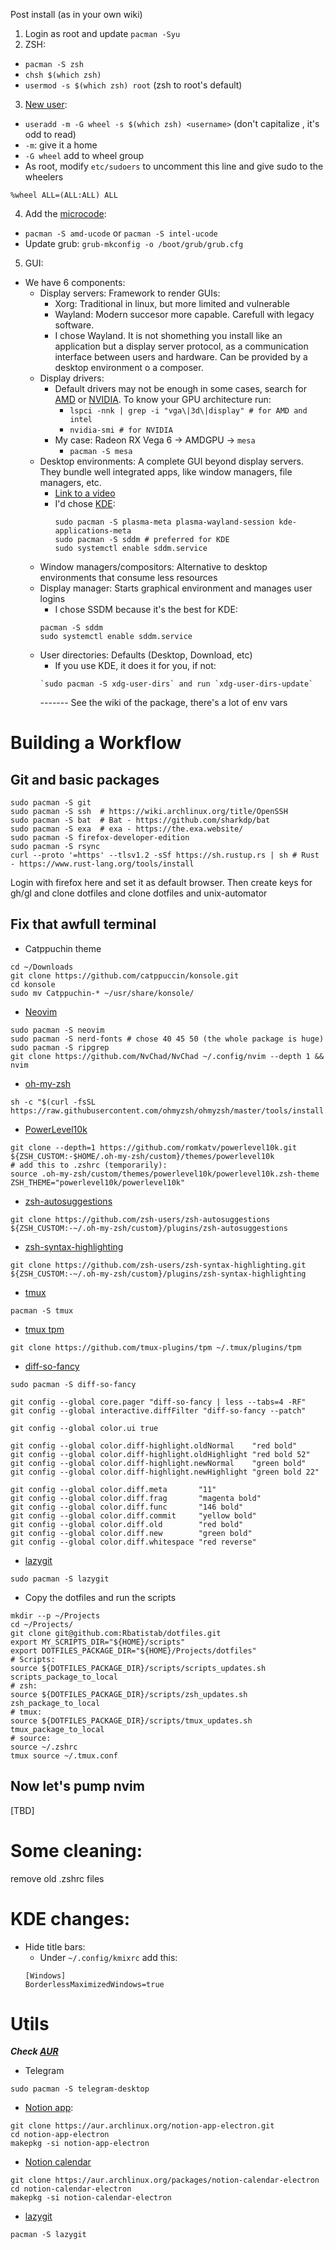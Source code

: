 Post install (as in your own wiki)

1. Login as root and update `pacman -Syu`
2. ZSH:
  - `pacman -S zsh`
  - `chsh $(which zsh)`
  - `usermod -s $(which zsh) root` (zsh to root's default)
3. [New user]():
  - `useradd -m -G wheel -s $(which zsh) <username>` (don't capitalize <username>, it's odd to read)
  - `-m`: give it a home
  - `-G wheel` add to wheel group
  - As root, modify `etc/sudoers` to uncomment this line and give sudo to the wheelers
  ```
  %wheel ALL=(ALL:ALL) ALL
  ```
4. Add the [microcode]():
  - `pacman -S amd-ucode` or `pacman -S intel-ucode`
  - Update grub: `grub-mkconfig -o /boot/grub/grub.cfg`
5. GUI:
  - We have 6 components:
    - Display servers: Framework to render GUIs:
      - Xorg: Traditional in linux, but more limited and vulnerable
      - Wayland: Modern succesor more capable. Carefull with legacy software. 
      - I chose Wayland. It is not shomething you install like an application but a display server protocol, as a communication interface between users and hardware. Can be provided by a desktop environment o a composer.
    - Display drivers:
      - Default drivers may not be enough in some cases, search for [AMD]() or [NVIDIA](). To know your GPU architecture run:
        - `lspci -nnk | grep -i "vga\|3d\|display" # for AMD and intel`
        - `nvidia-smi # for NVIDIA`
      - My case: Radeon RX Vega 6 -> AMDGPU -> `mesa`
        - `pacman -S mesa`
    - Desktop environments: A complete GUI beyond display servers. They bundle well integrated apps, like window managers, file managers, etc. 
      - [Link to a video]()
      - I'd chose [KDE]():
        ```
        sudo pacman -S plasma-meta plasma-wayland-session kde-applications-meta
        sudo pacman -S sddm # preferred for KDE
        sudo systemctl enable sddm.service
        ```
    - Window managers/compositors: Alternative to desktop environments that consume less resources
    - Display manager: Starts graphical environment and manages user logins
      - I chose SSDM because it's the best for KDE:
      ```
      pacman -S sddm
      sudo systemctl enable sddm.service
      ```
    - User directories: Defaults (Desktop, Download, etc)
      - If you use KDE, it does it for you, if not:
      ```
      `sudo pacman -S xdg-user-dirs` and run `xdg-user-dirs-update`
      ```
      ------- See the wiki of the package, there's a lot of env vars

# Building a Workflow

## Git and basic packages

```
sudo pacman -S git
sudo pacman -S ssh  # https://wiki.archlinux.org/title/OpenSSH
sudo pacman -S bat  # Bat - https://github.com/sharkdp/bat
sudo pacman -S exa  # exa - https://the.exa.website/
sudo pacman -S firefox-developer-edition
sudo pacman -S rsync
curl --proto '=https' --tlsv1.2 -sSf https://sh.rustup.rs | sh # Rust - https://www.rust-lang.org/tools/install
```

Login with firefox here and set it as default browser. Then create keys for gh/gl and clone dotfiles and clone dotfiles and unix-automator

## Fix that awfull terminal

* Catppuchin theme
```
cd ~/Downloads
git clone https://github.com/catppuccin/konsole.git
cd konsole
sudo mv Catppuchin-* ~/usr/share/konsole/
```
* [Neovim](https://nvchad.com/docs/quickstart/install)
```
sudo pacman -S neovim
sudo pacman -S nerd-fonts # chose 40 45 50 (the whole package is huge)
sudo pacman -S ripgrep
git clone https://github.com/NvChad/NvChad ~/.config/nvim --depth 1 && nvim
```
* [oh-my-zsh](https://ohmyz.sh/)
```
sh -c "$(curl -fsSL https://raw.githubusercontent.com/ohmyzsh/ohmyzsh/master/tools/install.sh)"
```
* [PowerLevel10k](https://github.com/romkatv/powerlevel10k?tab=readme-ov-file#oh-my-zsh)
```
git clone --depth=1 https://github.com/romkatv/powerlevel10k.git ${ZSH_CUSTOM:-$HOME/.oh-my-zsh/custom}/themes/powerlevel10k
# add this to .zshrc (temporarily):
source .oh-my-zsh/custom/themes/powerlevel10k/powerlevel10k.zsh-theme
ZSH_THEME="powerlevel10k/powerlevel10k"
```
* [zsh-autosuggestions](https://github.com/zsh-users/zsh-autosuggestions)
```
git clone https://github.com/zsh-users/zsh-autosuggestions ${ZSH_CUSTOM:-~/.oh-my-zsh/custom}/plugins/zsh-autosuggestions
```
* [zsh-syntax-highlighting](https://github.com/zsh-users/zsh-syntax-highlighting)
```
git clone https://github.com/zsh-users/zsh-syntax-highlighting.git ${ZSH_CUSTOM:-~/.oh-my-zsh/custom}/plugins/zsh-syntax-highlighting
```
* [tmux](https://github.com/tmux/tmux/wiki/Installing)
```
pacman -S tmux
```
* [tmux tpm](https://github.com/tmux-plugins/tpm)
```
git clone https://github.com/tmux-plugins/tpm ~/.tmux/plugins/tpm
```
* [diff-so-fancy](https://github.com/so-fancy/diff-so-fancy)
```
sudo pacman -S diff-so-fancy

git config --global core.pager "diff-so-fancy | less --tabs=4 -RF"
git config --global interactive.diffFilter "diff-so-fancy --patch"

git config --global color.ui true

git config --global color.diff-highlight.oldNormal    "red bold"
git config --global color.diff-highlight.oldHighlight "red bold 52"
git config --global color.diff-highlight.newNormal    "green bold"
git config --global color.diff-highlight.newHighlight "green bold 22"

git config --global color.diff.meta       "11"
git config --global color.diff.frag       "magenta bold"
git config --global color.diff.func       "146 bold"
git config --global color.diff.commit     "yellow bold"
git config --global color.diff.old        "red bold"
git config --global color.diff.new        "green bold"
git config --global color.diff.whitespace "red reverse"
```
* [lazygit](https://github.com/jesseduffield/lazygit?tab=readme-ov-file#arch-linux)
```
sudo pacman -S lazygit
```
* Copy the dotfiles and run the scripts
```
mkdir --p ~/Projects
cd ~/Projects/
git clone git@github.com:Rbatistab/dotfiles.git
export MY_SCRIPTS_DIR="${HOME}/scripts"
export DOTFILES_PACKAGE_DIR="${HOME}/Projects/dotfiles"
# Scripts:
source ${DOTFILES_PACKAGE_DIR}/scripts/scripts_updates.sh
scripts_package_to_local
# zsh:
source ${DOTFILES_PACKAGE_DIR}/scripts/zsh_updates.sh
zsh_package_to_local
# tmux:
source ${DOTFILES_PACKAGE_DIR}/scripts/tmux_updates.sh
tmux_package_to_local
# source:
source ~/.zshrc
tmux source ~/.tmux.conf
```

## Now let's pump nvim
[TBD]

# Some cleaning:

remove old .zshrc files


# KDE changes:
* Hide title bars:
  * Under `~/.config/kmixrc` add this:
  ```
  [Windows]
  BorderlessMaximizedWindows=true
  ```


# Utils

***Check [AUR](https://wiki.archlinux.org/title/Arch_User_Repository#Installing_and_upgrading_packages)***
* Telegram
```
sudo pacman -S telegram-desktop
```
* [Notion app](https://wiki.archlinux.org/title/Notion-app):
```
git clone https://aur.archlinux.org/notion-app-electron.git
cd notion-app-electron
makepkg -si notion-app-electron
```
* [Notion calendar](https://aur.archlinux.org/packages/notion-calendar-electron)
```
git clone https://aur.archlinux.org/packages/notion-calendar-electron
cd notion-calendar-electron
makepkg -si notion-calendar-electron
```
* [lazygit](https://github.com/jesseduffield/lazygit)
```
pacman -S lazygit
```

